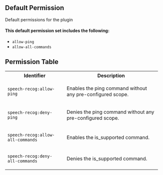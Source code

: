 ## Default Permission

Default permissions for the plugin

#### This default permission set includes the following:

- `allow-ping`
- `allow-all-commands`

## Permission Table

<table>
<tr>
<th>Identifier</th>
<th>Description</th>
</tr>

<tr>
<td>

`speech-recog:allow-ping`

</td>
<td>

Enables the ping command without any pre-configured scope.

</td>
</tr>

<tr>
<td>

`speech-recog:deny-ping`

</td>
<td>

Denies the ping command without any pre-configured scope.

</td>
</tr>

<tr>
<td>

`speech-recog:allow-all-commands`

</td>
<td>

Enables the is_supported command.

</td>
</tr>

<tr>
<td>

`speech-recog:deny-all-commands`

</td>
<td>

Denies the is_supported command.

</td>
</tr>
</table>
